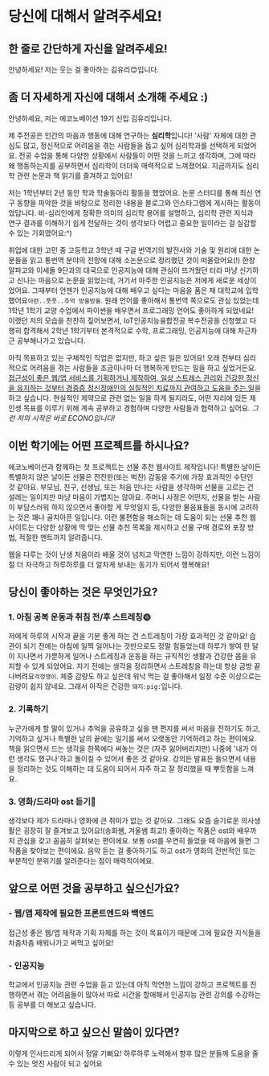 # 당신에 대해서 알려주세요!


## 한 줄로 간단하게 자신을 알려주세요!

안녕하세요! 저는 웃는 걸 좋아하는 김유리:blush:입니다.



## 좀 더 자세하게 자신에 대해서 소개해 주세요 :)

안녕하세요, 저는 에코노베이션 19기 신입 김유리입니다. 

제 주전공은 인간의 마음과 행동에 대해 연구하는 **심리학**입니다! '사람' 자체에 대한 관심도 많고, 정신적으로 어려움을 겪는 사람들을 돕고 싶어 심리학과를 선택하게 되었어요. 전공 수업을 통해 다양한 상황에서 사람들이 어떤 것을 느끼고 생각하며, 그에 따라 왜 행동하는지를 공부하면서 심리학이 더더욱 매력적으로 느껴졌어요. 지금까지도 심리학 관련 논문과 책 읽기를 즐겨하고 있어요! 

저는 1학년부터 2년 동안 학과 학술동아리 활동을 했었어요. 논문 스터디를 통해 최신 연구 동향을 파악한 것을 바탕으로 정리한 내용을 블로그와 인스타그램에 게시하는 활동이었답니다. 비-심리인에게 정확한 의미의 심리학 용어를 설명하고, 심리학 관련 지식과 연구 결과를 이해하기 쉽게 전달하는 것이 생각보다 어렵고 중요한 일이라는 걸 실감할 수 있는 기회였어요:^)

취업에 대한 고민 중 고등학교 3학년 때 구글 번역기의 발전사와 기술 및 원리에 대한 논문들을 읽고 통번역 분야의 전망에 대해 소논문으로 정리했던 것이 떠올랐어요(!) 한창 알파고와 이세돌 9단과의 대국으로 인공지능에 대해 관심이 뜨거웠던 터라 마냥 신기하고 신나는 마음으로 논문을 읽었는데, 거기서 마주한 인공지능은 저에게 새로운 세상이었어요. 그때부터 언젠가 인공지능에 대해 배우고 싶다는 마음을 품은 채 대학교에 입학했어요`아련..풋풋..추억 방울방울`. 원래 언어를 좋아해서 통번역 쪽으로도 관심 있었는데 1학년 1학기 교양 수업에서 파이썬을 배우면서 프로그래밍 언어도 좋아하게 되었네요! 이랬던 저의 모습을 찬찬히 짚어보면서, IoT인공지능융합전공 복수전공을 신청했고 다행히 합격해서 2학년 1학기부터 본격적으로 수학, 프로그래밍, 인공지능에 대해 차근차근 공부해나가고 있습니다.

아직 목표하고 있는 구체적인 직업은 없지만, 하고 싶은 일은 있어요! 오래 전부터 심리적으로 어려움을 겪는 사람들을 조금이나마 더 행복하게 만드는 일을 하고 싶었거든요. <u>접근성이 좋은 웹/앱 서비스를 기획하거나 제작하여, 일상 스트레스 관리와 건강한 정신을 유지하는 것부터 경중증 정신장애인의 실질적인 치료까지 관여하고 도움을 주는 일</u>을 하고 싶습니다. 현실적인 제약으로 관련 없는 일을 하게 될지라도, 어떤 자리에 있든 제 인생 목표를 이루기 위해 계속 공부하고 경험하며 다양한 사람들과 협력하고 싶어요. *그런 저의 시작은 바로 ECONO입니다!*



## 이번 학기에는 어떤 프로젝트를 하시나요?

에코노베이션과 함께하는 첫 프로젝트는 선물 추천 웹사이트 제작입니다! 특별한 날이든 특별하지 않은 날이든 선물은 잔잔한(또는 벅찬) 감동을 주기에 가장 효과적인 수단인 것 같아요. 부모님, 친구, 선생님, 또는 처음 만나는 사람을 생각하며 선물을 고르는 건 설레는 일이지만 마냥 마음이 가볍지는 않아요. 주머니 사정은 어떤지, 선물을 받는 사람이 부담스러워 하지 않으면서 좋아할 게 무엇일지 등, 다양한 물음표들을 동시에 고려하는 것은 꽤나 골치아픈 일입니다. 이런 불편함을 해소하는 데 도움이 되는 선물 추천 웹사이트는 다양한 상황에 딱 맞는 선물 추천 목록을 제시하고 선물 구매 경로와 포장 방법, 적절한 멘트까지 알려줍니다.

웹을 다루는 것이 난생 처음이라 배울 것이 넘치고 막연한 느낌이 강하지만, 이런 느낌이 절 더 자극하고 하루하루를 더 알차게 보내는 동기가 되어서 행복해요!



## 당신이 좋아하는 것은 무엇인가요?

### 1.  아침 공복 운동과 취침 전/후 스트레칭:sun_with_face:

저에게 하루의 시작과 끝을 기분 좋게 하는 건 스트레칭이 가장 효과적인 것 같아요! 습관이 되기 전에는 아침에 일찍 일어나는 것만으로도 정말 힘들었는데 하루가 쌓여 한 달이 지나면서 가뿐하게 일어나 스트레칭과 운동을 하는 규칙적인 생활과 건강한 몸을 유지할 수 있게 되었어요. 자기 전에는 생각을 정리하면서 스트레칭을 하는데 항상 금방 끝나버려요`걱정쟁이`. 체중 감량도 하고 싶은데 워낙 먹는 걸 좋아해서 일정 수준 이상으로는 감량이 쉽지 않네요. 그래서 아직은 건강한 `돼지:pig:`입니다.

### 2. 기록하기

누군가에게 할 말이 있거나 추억을 공유하고 싶을 땐 편지를 써서 마음을 전하기도 하고, 기억하고 싶거나 특별한 날의 끝에는 일기를 써서 오랫동안 기억하려고 하는 편이에요. 책을 읽으면서 드는 생각을 한쪽에다 써놓는 것은 (자주 잃어버리지만) 나중에 '내가 이런 생각도 했구나'하고 돌이킬 수 있어서 좋은 것 같아요. 강의든 발표든 들으면서 내용을 정리하는 것도 이해하는 데 도움이 되어서 자주 하고 잘 정리했을 때 뿌듯함을 느껴요.

### 3. 영화/드라마 ost 듣기:musical_note:

생각보다 제가 드라마나 영화에 큰 취미가 없는 것 같아요. 그래도 요즘 슬기로운 의사생활은 굉장히 잘 즐겨보고 있어요!(송화쌤, 겨울쌤 최고!) 좋아하는 작품은 ost와 배우까지 관심을 갖고 꼼꼼히 살펴보는 편이에요. 보통 ost를 우연히 들었을 때 마음에 들면 그 작품을 찾아보는 편이에요. 음악 듣는 걸 좋아하기도 하고 ost가 영화의 전반적인 또는 부분적인 분위기를 알려준다는 점이 매력적이에요. 



## 앞으로 어떤 것을 공부하고 싶으신가요?

### - 웹/앱 제작에 필요한 프론트엔드와 백엔드

접근성 좋은 웹/앱 제작과 기획 자체를 하는 것이 목표이기 때문에 그에 필요한 지식들을 차츰차츰 배워나가고 써먹고 싶어요!

### - 인공지능

학교에서 인공지능 관련 수업을 듣고 있는데 아직 막연한 느낌이 강하고 프로젝트를 진행하면서 겪는 어려움들이 많아서 따로 시간을 할애해서 인공지능 관련 강의를 수강하는 등 공부를 더 해보고 싶습니다.



## 마지막으로 하고 싶으신 말씀이 있다면?

이렇게 인사드리게 되어서 정말 기뻐요! 하루하루 노력해서 향후 많은 분들께 도움을 줄 수 있는 멋진 사람이 되고 싶어요

